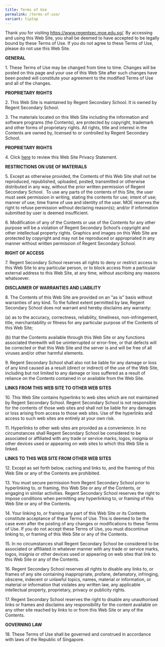 ```yaml
---
title: Terms of Use
permalink: /terms-of-use/
variant: tiptap
---
```

<p>Thank you for visiting <a href="https://www.regentsec.moe.edu.sg/" rel="noopener noreferrer nofollow" target="_blank">https://www.regentsec.moe.edu.sg/</a>.
By accessing and using this Web Site, you shall be deemed to have accepted
to be legally bound by these Terms of Use. If you do not agree to these
Terms of Use, please do not use this Web Site.</p>
<p><strong>GENERAL</strong>
</p>
<p>1. These Terms of Use may be changed from time to time. Changes will be
posted on this page and your use of this Web Site after such changes have
been posted will constitute your agreement to the modified Terms of Use
and all of the changes.</p>
<p><strong>PROPRIETARY RIGHTS</strong>
</p>
<p>2. This Web Site is maintained by Regent Secondary School. It is owned
by Regent Secondary School.</p>
<p>3. The materials located on this Web Site including the information and
software programs (the Contents), are protected by copyright, trademark
and other forms of proprietary rights. All rights, title and interest in
the Contents are owned by, licensed to or controlled by Regent Secondary
School.</p>
<p><strong>PROPRIETARY RIGHTS</strong>
</p>
<p>4. Click <a href="https://www.regentsec.moe.edu.sg/privacy/" rel="noopener noreferrer nofollow" target="_blank">here</a> to
review this Web Site Privacy Statement.</p>
<p><strong>RESTRICTIONS ON USE OF MATERIALS</strong>
</p>
<p>5. Except as otherwise provided, the Contents of this Web Site shall not
be reproduced, republished, uploaded, posted, transmitted or otherwise
distributed in any way, without the prior written permission of Regent
Secondary School.&nbsp; To use any parts of the contents of this Site,
the user must seek permission in writing, stating the contents for use;
intent of use; manner of use; time frame of use and identity of the user.
MOE reserves the right to refuse permission without declaring reason(s);
and/or if information submitted by user is deemed insufficient.</p>
<p>6. Modification of any of the Contents or use of the Contents for any
other purpose will be a violation of Regent Secondary School’s copyright
and other intellectual property rights. Graphics and images on this Web
Site are protected by copyright and may not be reproduced or appropriated
in any manner without written permission of Regent Secondary School.</p>
<p><strong>RIGHT OF ACCESS</strong>
</p>
<p>7. Regent Secondary School reserves all rights to deny or restrict access
to this Web Site to any particular person, or to block access from a particular
external address to this Web Site, at any time, without ascribing any reasons
whatsoever.</p>
<p><strong>DISCLAIMER OF WARRANTIES AND LIABILITY</strong>
</p>
<p>8. The Contents of this Web Site are provided on an "as is" basis without
warranties of any kind. To the fullest extent permitted by law, Regent
Secondary School does not warrant and hereby disclaims any warranty:</p>
<p>(a) as to the accuracy, correctness, reliability, timeliness, non-infringement,
title, merchantability or fitness for any particular purpose of the Contents
of this Web Site;</p>
<p>(b) that the Contents available through this Web Site or any functions
associated therewith will be uninterrupted or error-free, or that defects
will be corrected or that this Web Site and the server is and will be free
of all viruses and/or other harmful elements.</p>
<p>9. Regent Secondary School shall also not be liable for any damage or
loss of any kind caused as a result (direct or indirect) of the use of
the Web Site, including but not limited to any damage or loss suffered
as a result of reliance on the Contents contained in or available from
the Web Site.</p>
<p><strong>LINKS FROM THIS WEB SITE TO OTHER WEB SITES</strong>
</p>
<p>10. This Web Site contains hyperlinks to web sites which are not maintained
by Regent Secondary School. Regent Secondary School is not responsible
for the contents of those web sites and shall not be liable for any damages
or loss arising from access to those web sites. Use of the hyperlinks and
access to such web sites are entirely at your own risk.</p>
<p>11. Hyperlinks to other web sites are provided as a convenience. In no
circumstances shall Regent Secondary School be considered to be associated
or affiliated with any trade or service marks, logos, insignia or other
devices used or appearing on web sites to which this Web Site is linked.</p>
<p><strong>LINKS TO THIS WEB SITE FROM OTHER WEB SITES</strong>
</p>
<p>12. Except as set forth below, caching and links to, and the framing of
this Web Site or any of the Contents are prohibited.</p>
<p>13. You must secure permission from Regent Secondary School prior to hyperlinking
to, or framing, this Web Site or any of the Contents, or engaging in similar
activities. Regent Secondary School reserves the right to impose conditions
when permitting any hyperlinking to, or framing of this Web Site or any
of the Contents.</p>
<p>14. Your linking to, or framing any part of this Web Site or its Contents
constitute acceptance of these Terms of Use. This is deemed to be the case
even after the posting of any changes or modifications to these Terms of
Use. If you do not accept these Terms of Use, you must discontinue linking
to, or framing of this Web Site or any of the Contents.</p>
<p>15. In no circumstances shall Regent Secondary School be considered to
be associated or affiliated in whatever manner with any trade or service
marks, logos, insignia or other devices used or appearing on web sites
that link to this Web Site or any of the Contents.</p>
<p>16. Regent Secondary School reserves all rights to disable any links to,
or frames of any site containing inappropriate, profane, defamatory, infringing,
obscene, indecent or unlawful topics, names, material or information, or
material or information that violates any written law, any applicable intellectual
property, proprietary, privacy or publicity rights.</p>
<p>17. Regent Secondary School reserves the right to disable any unauthorised
links or frames and disclaims any responsibility for the content available
on any other site reached by links to or from this Web Site or any of the
Contents.</p>
<p><strong>GOVERNING LAW</strong>
</p>
<p>18. These Terms of Use shall be governed and construed in accordance with
laws of the Republic of Singapore.</p>